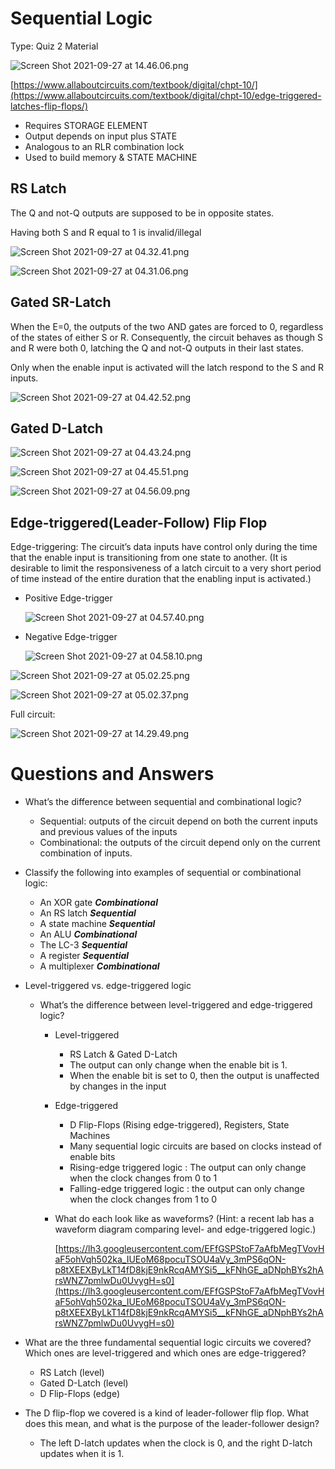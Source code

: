 # Sequential Logic

Type: Quiz 2 Material

![Screen Shot 2021-09-27 at 14.46.06.png](Sequential%20Logic%20467920cebf01406bad97eb9555b0bd90/Screen_Shot_2021-09-27_at_14.46.06.png)

[https://www.allaboutcircuits.com/textbook/digital/chpt-10/](https://www.allaboutcircuits.com/textbook/digital/chpt-10/edge-triggered-latches-flip-flops/)

- Requires STORAGE ELEMENT
- Output depends on input plus STATE
- Analogous to an RLR combination lock
- Used to build memory & STATE MACHINE

## RS Latch

The Q and not-Q outputs are supposed to be in opposite states.

Having both S and R equal to 1 is invalid/illegal

![Screen Shot 2021-09-27 at 04.32.41.png](Sequential%20Logic%20467920cebf01406bad97eb9555b0bd90/Screen_Shot_2021-09-27_at_04.32.41.png)

![Screen Shot 2021-09-27 at 04.31.06.png](Sequential%20Logic%20467920cebf01406bad97eb9555b0bd90/Screen_Shot_2021-09-27_at_04.31.06.png)

## Gated SR-Latch

When the E=0, the outputs of the two AND gates are forced to 0, regardless of the states of either S or R. Consequently, the circuit behaves as though S and R were both 0, latching the Q and not-Q outputs in their last states.

Only when the enable input is activated will the latch respond to the S and R inputs.

![Screen Shot 2021-09-27 at 04.42.52.png](Sequential%20Logic%20467920cebf01406bad97eb9555b0bd90/Screen_Shot_2021-09-27_at_04.42.52.png)

## Gated D-Latch

![Screen Shot 2021-09-27 at 04.43.24.png](Sequential%20Logic%20467920cebf01406bad97eb9555b0bd90/Screen_Shot_2021-09-27_at_04.43.24.png)

![Screen Shot 2021-09-27 at 04.45.51.png](Sequential%20Logic%20467920cebf01406bad97eb9555b0bd90/Screen_Shot_2021-09-27_at_04.45.51.png)

![Screen Shot 2021-09-27 at 04.56.09.png](Sequential%20Logic%20467920cebf01406bad97eb9555b0bd90/Screen_Shot_2021-09-27_at_04.56.09.png)

## Edge-triggered(Leader-Follow) Flip Flop

Edge-triggering: The circuit’s data inputs have control only during the time that the enable input is transitioning from one state to another. (It is desirable to limit the responsiveness of a latch circuit to a very short period of time instead of the entire duration that the enabling input is activated.)

- Positive Edge-trigger
    
    ![Screen Shot 2021-09-27 at 04.57.40.png](Sequential%20Logic%20467920cebf01406bad97eb9555b0bd90/Screen_Shot_2021-09-27_at_04.57.40.png)
    
- Negative Edge-trigger
    
    ![Screen Shot 2021-09-27 at 04.58.10.png](Sequential%20Logic%20467920cebf01406bad97eb9555b0bd90/Screen_Shot_2021-09-27_at_04.58.10.png)
    

![Screen Shot 2021-09-27 at 05.02.25.png](Sequential%20Logic%20467920cebf01406bad97eb9555b0bd90/Screen_Shot_2021-09-27_at_05.02.25.png)

![Screen Shot 2021-09-27 at 05.02.37.png](Sequential%20Logic%20467920cebf01406bad97eb9555b0bd90/Screen_Shot_2021-09-27_at_05.02.37.png)

Full circuit:

![Screen Shot 2021-09-27 at 14.29.49.png](Sequential%20Logic%20467920cebf01406bad97eb9555b0bd90/Screen_Shot_2021-09-27_at_14.29.49.png)

# Questions and Answers

- What’s the difference between sequential and combinational logic?
    - Sequential: outputs of the circuit depend on both the current inputs and previous values of the inputs
    - Combinational: the outputs of the circuit depend only on the current combination of inputs.
- Classify the following into examples of sequential or combinational logic:
    - An XOR gate ***Combinational***
    - An RS latch ***Sequential***
    - A state machine ***Sequential***
    - An ALU ***Combinational***
    - The LC-3 ***Sequential***
    - A register ***Sequential***
    - A multiplexer ***Combinational***
- Level-triggered vs. edge-triggered logic
    - What’s the difference between level-triggered and edge-triggered logic?
        - Level-triggered
            - RS Latch & Gated D-Latch
            - The output can only change when the enable bit is 1.
            - When the enable bit is set to 0, then the output is unaffected by changes in the input
        - Edge-triggered
            - D Flip-Flops (Rising edge-triggered), Registers, State Machines
            - Many sequential logic circuits are based on clocks instead of enable bits
            - Rising-edge triggered logic : The output can only change when the clock changes from 0 to 1
            - Falling-edge triggered logic : the output can only change when the clock changes from 1 to 0
        - What do each look like as waveforms? (Hint: a recent lab has a waveform diagram comparing level- and edge-triggered logic.)
            
            [https://lh3.googleusercontent.com/EFfGSPStoF7aAfbMegTVovHaF5ohVqh502ka_IUEoM68pocuTSOU4aVy_3mPS6qON-p8tXEEXByLkT14fD8kjE9nkRcqAMYSi5__kFNhGE_aDNphBYs2hArsWNZ7pmlwDu0UvygH=s0](https://lh3.googleusercontent.com/EFfGSPStoF7aAfbMegTVovHaF5ohVqh502ka_IUEoM68pocuTSOU4aVy_3mPS6qON-p8tXEEXByLkT14fD8kjE9nkRcqAMYSi5__kFNhGE_aDNphBYs2hArsWNZ7pmlwDu0UvygH=s0)
            
- What are the three fundamental sequential logic circuits we covered? Which ones are level-triggered and which ones are edge-triggered?
    - RS Latch (level)
    - Gated D-Latch (level)
    - D Flip-Flops (edge)
- The D flip-flop we covered is a kind of leader-follower flip flop. What does this mean, and what is the purpose of the leader-follower design?
    - The left D-latch updates when the clock is 0, and the right D-latch updates when it is 1.